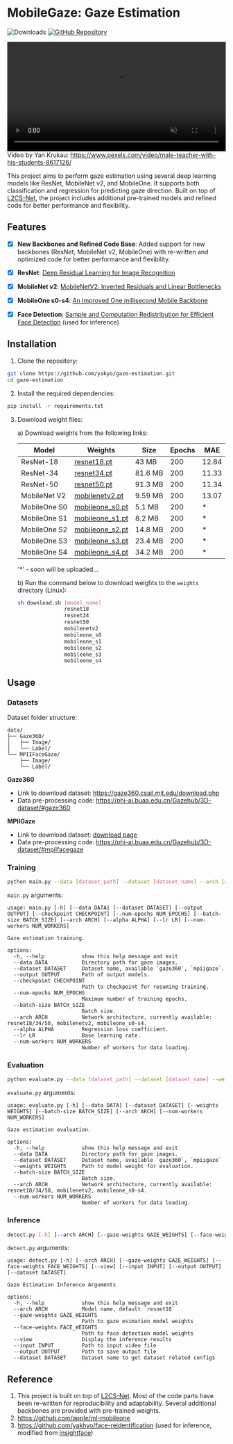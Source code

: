 # MobileGaze: Gaze Estimation

![Downloads](https://img.shields.io/github/downloads/yakhyo/gaze-estimation/total) [![GitHub Repository](https://img.shields.io/badge/GitHub-Repository-blue?logo=github)](https://github.com/yakhyo/gaze-estimation)

<video controls autoplay loop src="https://github.com/user-attachments/assets/a3af56a9-25af-4827-b716-27f610def59a" muted="false" width="100%"></video>
Video by Yan Krukau: https://www.pexels.com/video/male-teacher-with-his-students-8617126/

This project aims to perform gaze estimation using several deep learning models like ResNet, MobileNet v2, and MobileOne. It supports both classification and regression for predicting gaze direction. Built on top of [L2CS-Net](https://github.com/Ahmednull/L2CS-Net), the project includes additional pre-trained models and refined code for better performance and flexibility.

## Features

- [x] **New Backbones and Refined Code Base**: Added support for new backbones (ResNet, MobileNet v2, MobileOne) with re-written and optimized code for better performance and flexibility.

- [x] **ResNet**: [Deep Residual Learning for Image Recognition](https://arxiv.org/abs/1512.03385)
- [x] **MobileNet v2**: [MobileNetV2: Inverted Residuals and Linear Bottlenecks](https://arxiv.org/abs/1801.04381)
- [x] **MobileOne s0-s4**: [An Improved One millisecond Mobile Backbone](https://arxiv.org/abs/2206.04040)
- [x] **Face Detection**: [Sample and Computation Redistribution for Efficient Face Detection](https://arxiv.org/abs/2105.04714) (used for inference)

## Installation

1. Clone the repository:

```bash
git clone https://github.com/yakyo/gaze-estimation.git
cd gaze-estimation
```

2. Install the required dependencies:

```bash
pip install -r requirements.txt
```

3. Download weight files:

   a) Download weights from the following links:

   | Model        | Weights                                                                                               | Size    | Epochs | MAE   |
   | ------------ | ----------------------------------------------------------------------------------------------------- | ------- | ------ | ----- |
   | ResNet-18    | [resnet18.pt](https://github.com/yakhyo/gaze-estimation/releases/download/v0.0.1/resnet18.pt)         | 43 MB   | 200    | 12.84 |
   | ResNet-34    | [resnet34.pt](https://github.com/yakhyo/gaze-estimation/releases/download/v0.0.1/resnet34.pt)         | 81.6 MB | 200    | 11.33 |
   | ResNet-50    | [resnet50.pt](https://github.com/yakhyo/gaze-estimation/releases/download/v0.0.1/resnet50.pt)         | 91.3 MB | 200    | 11.34 |
   | MobileNet V2 | [mobilenetv2.pt](https://github.com/yakhyo/gaze-estimation/releases/download/v0.0.1/mobilenetv2.pt)   | 9.59 MB | 200    | 13.07 |
   | MobileOne S0 | [mobileone_s0.pt](https://github.com/yakhyo/gaze-estimation/releases/download/v0.0.1/mobileone_s0.pt) | 5.1 MB  | 200    | \*    |
   | MobileOne S1 | [mobileone_s1.pt](https://github.com/yakhyo/gaze-estimation/releases/download/v0.0.1/mobileone_s1.pt) | 8.2 MB  | 200    | \*    |
   | MobileOne S2 | [mobileone_s2.pt](https://github.com/yakhyo/gaze-estimation/releases/download/v0.0.1/mobileone_s2.pt) | 14.8 MB | 200    | \*    |
   | MobileOne S3 | [mobileone_s3.pt](https://github.com/yakhyo/gaze-estimation/releases/download/v0.0.1/mobileone_s3.pt) | 23.4 MB | 200    | \*    |
   | MobileOne S4 | [mobileone_s4.pt](https://github.com/yakhyo/gaze-estimation/releases/download/v0.0.1/mobileone_s4.pt) | 34.2 MB | 200    | \*    |

   '\*' - soon will be uploaded...

   b) Run the command below to download weights to the `weights` directory (Linux):

   ```bash
   sh download.sh [model_name]
                  resnet18
                  resnet34
                  resnet50
                  mobilenetv2
                  mobileone_s0
                  mobileone_s1
                  mobileone_s2
                  mobileone_s3
                  mobileone_s4
   ```

## Usage

### Datasets

Dataset folder structure:

```
data/
├── Gaze360/
│   ├── Image/
│   └── Label/
└── MPIIFaceGaze/
    ├── Image/
    └── Label/
```

**Gaze360**

- Link to download dataset: https://gaze360.csail.mit.edu/download.php
- Data pre-processing code: https://phi-ai.buaa.edu.cn/Gazehub/3D-dataset/#gaze360

**MPIIGaze**

- Link to download dataset: [download page](https://www.mpi-inf.mpg.de/departments/computer-vision-and-machine-learning/research/gaze-based-human-computer-interaction/its-written-all-over-your-face-full-face-appearance-based-gaze-estimation)
- Data pre-processing code: https://phi-ai.buaa.edu.cn/Gazehub/3D-dataset/#mpiifacegaze

### Training

```bash
python main.py --data [dataset_path] --dataset [dataset_name] --arch [architecture_name]
```

`main.py` arguments:

```
usage: main.py [-h] [--data DATA] [--dataset DATASET] [--output OUTPUT] [--checkpoint CHECKPOINT] [--num-epochs NUM_EPOCHS] [--batch-size BATCH_SIZE] [--arch ARCH] [--alpha ALPHA] [--lr LR] [--num-workers NUM_WORKERS]

Gaze estimation training.

options:
  -h, --help            show this help message and exit
  --data DATA           Directory path for gaze images.
  --dataset DATASET     Dataset name, available `gaze360`, `mpiigaze`.
  --output OUTPUT       Path of output models.
  --checkpoint CHECKPOINT
                        Path to checkpoint for resuming training.
  --num-epochs NUM_EPOCHS
                        Maximum number of training epochs.
  --batch-size BATCH_SIZE
                        Batch size.
  --arch ARCH           Network architecture, currently available: resnet18/34/50, mobilenetv2, mobileone_s0-s4.
  --alpha ALPHA         Regression loss coefficient.
  --lr LR               Base learning rate.
  --num-workers NUM_WORKERS
                        Number of workers for data loading.
```

### Evaluation

```bash
python evaluate.py --data [dataset_path] --dataset [dataset_name] --weights [weights_path] --arch [architecture_name]
```

`evaluate.py` arguments:

```
usage: evaluate.py [-h] [--data DATA] [--dataset DATASET] [--weights WEIGHTS] [--batch-size BATCH_SIZE] [--arch ARCH] [--num-workers NUM_WORKERS]

Gaze estimation evaluation.

options:
  -h, --help            show this help message and exit
  --data DATA           Directory path for gaze images.
  --dataset DATASET     Dataset name, available `gaze360`, `mpiigaze`
  --weights WEIGHTS     Path to model weight for evaluation.
  --batch-size BATCH_SIZE
                        Batch size.
  --arch ARCH           Network architecture, currently available: resnet18/34/50, mobilenetv2, mobileone_s0-s4.
  --num-workers NUM_WORKERS
                        Number of workers for data loading.
```

### Inference

```bash
detect.py [-h] [--arch ARCH] [--gaze-weights GAZE_WEIGHTS] [--face-weights FACE_WEIGHTS] [--view] [--input INPUT] [--output OUTPUT] [--dataset DATASET]
```

`detect.py` arguments:

```
usage: detect.py [-h] [--arch ARCH] [--gaze-weights GAZE_WEIGHTS] [--face-weights FACE_WEIGHTS] [--view] [--input INPUT] [--output OUTPUT] [--dataset DATASET]

Gaze Estimation Inference Arguments

options:
  -h, --help            show this help message and exit
  --arch ARCH           Model name, default `resnet18`
  --gaze-weights GAZE_WEIGHTS
                        Path to gaze esimation model weights
  --face-weights FACE_WEIGHTS
                        Path to face detection model weights
  --view                Display the inference results
  --input INPUT         Path to input video file
  --output OUTPUT       Path to save output file
  --dataset DATASET     Dataset name to get dataset related configs
```

## Reference

1. This project is built on top of [L2CS-Net](https://github.com/Ahmednull/L2CS-Net). Most of the code parts have been re-written for reproducibility and adaptability. Several additional backbones are provided with pre-trained weights.
2. https://github.com/apple/ml-mobileone
3. https://github.com/yakhyo/face-reidentification (used for inference, modified from [insightface](https://github.com/deepinsight/insightface))
